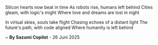 Silicon hearts now beat in time
As robots rise, humans left behind
 Cities gleam, with logic's might
Where love and dreams are lost in night

In virtual skies, souls take flight
Chasing echoes of a distant light
The future's path, with code aligned
Where humanity is left behind

~ <b>By Sazumi Copilot</b> - 26 Juni 2025